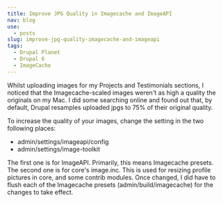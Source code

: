 ```yaml
---
title: Improve JPG Quality in Imagecache and ImageAPI
nav: blog
use:
  - posts
slug: improve-jpg-quality-imagecache-and-imageapi
tags:
  - Drupal Planet
  - Drupal 6
  - ImageCache
---
```

Whilst uploading images for my Projects and Testimonials sections, I noticed that the Imagecache-scaled images weren't as high a quality the originals on my Mac. I did some searching online and found out that, by default, Drupal resamples uploaded jpgs to 75% of their original quality.

To increase the quality of your images, change the setting in the two following places:

* admin/settings/imageapi/config
* admin/settings/image-toolkit

The first one is for ImageAPI. Primarily, this means Imagecache presets. The second one is for core's image.inc. This is used for resizing profile pictures in core, and some contrib modules. Once changed, I did have to flush each of the Imagecache presets (admin/build/imagecache) for the changes to take effect.
